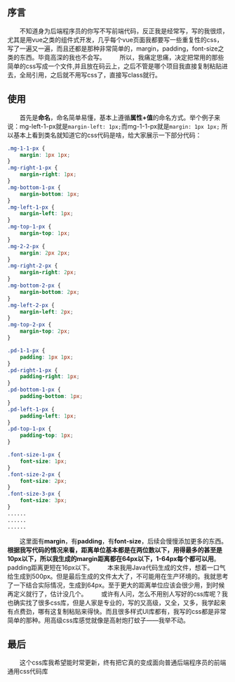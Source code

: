## 序言
&emsp;&emsp;不知道身为后端程序员的你写不写前端代码，反正我是经常写，写的我很烦，尤其是用vue之类的组件式开发，几乎每个vue页面我都要写一些重复性的css，写了一遍又一遍，而且还都是那种非常简单的，margin，padding，font-size之类的东西。毕竟高深的我也不会写。
&emsp;&emsp;所以，我痛定思痛，决定把常用的那些简单的css写成一个文件,并且放在码云上，之后不管是哪个项目我直接复制粘贴进去，全局引用，之后就不用写css了，直接写class就行。
## 使用
&emsp;&emsp;首先是**命名**，命名简单易懂，基本上遵循**属性+值**的命名方式。举个例子来说：mg-left-1-px就是`margin-left: 1px;`而mg-1-1-px就是`margin: 1px 1px;`
所以基本上看到类名就知道它的css代码是啥，给大家展示一下部分代码：
```css
.mg-1-1-px {
    margin: 1px 1px;
}
.mg-right-1-px {
    margin-right: 1px;
}
.mg-bottom-1-px {
    margin-bottom: 1px;
}
.mg-left-1-px {
    margin-left: 1px;
}
.mg-top-1-px {
    margin-top: 1px;
}
.mg-2-2-px {
    margin: 2px 2px;
}
.mg-right-2-px {
    margin-right: 2px;
}
.mg-bottom-2-px {
    margin-bottom: 2px;
}
.mg-left-2-px {
    margin-left: 2px;
}
.mg-top-2-px {
    margin-top: 2px;
}

.pd-1-1-px {
    padding: 1px 1px;
}
.pd-right-1-px {
    padding-right: 1px;
}
.pd-bottom-1-px {
    padding-bottom: 1px;
}
.pd-left-1-px {
    padding-left: 1px;
}
.pd-top-1-px {
    padding-top: 1px;
}

.font-size-1-px {
    font-size: 1px;
}
.font-size-2-px {
    font-size: 2px;
}
.font-size-3-px {
    font-size: 3px;
}
......
......
......
```
&emsp;&emsp;这里面有**margin**，有**padding**，有**font-size**，后续会慢慢添加更多的东西。**根据我写代码的情况来看，距离单位基本都是在两位数以下，用得最多的甚至是10px以下，所以我生成的margin距离都在64px以下，1-64px每个都可以用**。padding距离更短在16px以下。
&emsp;&emsp;本来我用Java代码生成的文件，想着一口气给生成到500px。但是最后生成的文件太大了，不可能用在生产环境的。我就思考了一下结合实际情况，生成到64px。至于更大的距离单位应该会很少用，到时候再定义就行了，估计没几个。
&emsp;&emsp;或许有人问，怎么不用别人写好的css库呢？我也确实找了很多css库，但是人家是专业的，写的又高级，又全，又多，我学起来有点费劲，哪有这复制粘贴来得快。而且很多样式UI库都有，我写的css都是非常简单的那种。用高级css库感觉就像是高射炮打蚊子——我举不动。

## 最后
&emsp;&emsp;这个css库我希望能时常更新，终有把它真的变成面向普通后端程序员的前端通用css代码库